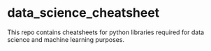 # data_science_cheatsheet
 This repo contains cheatsheets for python libraries required for data science and machine learning purposes. 

